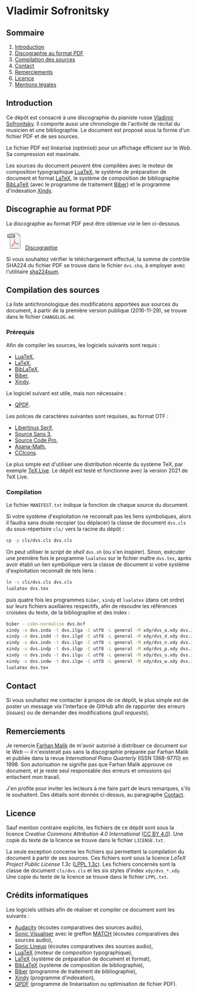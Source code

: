 # Vladimir Sofronitsky

## Sommaire

1.  [Introduction](#introduction)
2.  [Discographie au format PDF](#discographie-au-format-pdf)
3.  [Compilation des sources](#compilation-des-sources)
4.  [Contact](#contact)
5.  [Remerciements](#remerciements)
6.  [Licence](#licence)
7.  [Mentions légales](#mentions-legales)

## Introduction

Ce dépôt est consacré à une discographie du pianiste russe
[Vladimir Sofronitsky](https://fr.wikipedia.org/wiki/Vladimir_Sofronitsky).
Il comporte aussi une chronologie de l'activité de récital du musicien et
une bibliographie.
Le document est proposé sous la forme d'un fichier PDF et de ses sources.

Le fichier PDF est linéarisé (optimisé) pour un affichage efficient sur le
*Web*.
Sa compression est maximale.

Les sources du document peuvent être compilées avec le moteur de composition
typographique
[LuaTeX](http://luatex.org/),
le système de préparation de document et format
[LaTeX](https://www.latex-project.org/),
le système de composition de bibliographie
[BibLaTeX](https://github.com/plk/biblatex)
(avec le programme de traitement
[Biber](https://github.com/plk/biber))
et le programme d'indexation
[Xindy](http://www.xindy.org/).

## Discographie au format PDF

La discographie au format PDF peut être obtenue *via* le lien ci-dessous.

![PDF](https://github.com/cscheen/sofronitsky/blob/master/img/pdf.png)
[Discographie](https://github.com/cscheen/sofronitsky/blob/master/dvs.pdf)

Si vous souhaitez vérifier le téléchargement effectué, la somme de contrôle
SHA224 du fichier PDF se trouve dans le fichier `dvs.sha`, à employer avec
l'utilitaire
[sha224sum](https://www.gnu.org/software/coreutils/manual/coreutils.html).

## Compilation des sources

La liste antichronologique des modifications apportées aux sources du
document, à partir de la première version publique (2016-11-29), se trouve
dans le fichier `CHANGELOG.md`.

### Prérequis

Afin de compiler les sources, les logiciels suivants sont requis :

*   [LuaTeX](http://luatex.org/),
*   [LaTeX](https://www.latex-project.org/),
*   [BibLaTeX](https://github.com/plk/biblatex),
*   [Biber](https://github.com/plk/biber),
*   [Xindy](http://www.xindy.org/).

Le logiciel suivant est utile, mais non nécessaire :

*   [QPDF](https://github.com/qpdf/qpdf).

Les polices de caractères suivantes sont requises, au format OTF :

*   [Libertinus Serif](https://github.com/alerque/libertinus),
*   [Source Sans 3](https://github.com/adobe-fonts/source-sans),
*   [Source Code Pro](https://github.com/adobe-fonts/source-code-pro),
*   [Asana-Math](https://www.ctan.org/pkg/asana-math),
*   [CCIcons](https://github.com/ummels/ccicons).

Le plus simple est d'utiliser une distribution récente du système TeX, par
exemple
[TeX Live](http://www.tug.org/texlive/).
Le dépôt est testé et fonctionne avec la version 2021 de TeX Live.

### Compilation

Le fichier `MANIFEST.txt` indique la fonction de chaque source du document.

Si votre système d'exploitation ne reconnaît pas les liens symboliques,
alors il faudra sans doute recopier (ou déplacer) la classe de document
`dvs.cls` du sous-répertoire `cls/` vers la racine du dépôt :

```sh
cp -p cls/dvs.cls dvs.cls
```

On peut utiliser le *script* de *shell* `dvs.sh` (ou s'en inspirer).
Sinon, exécuter une première fois le programme `lualatex` sur le fichier
maître `dvs.tex`, après avoir établi un lien symbolique vers la classe de
document si votre système d'exploitation reconnaît de tels liens :

```sh
ln -s cls/dvs.cls dvs.cls
lualatex dvs.tex
```

puis quatre fois les programmes `biber`, `xindy` et `lualatex` (dans cet
ordre) sur leurs fichiers auxiliaires respectifs, afin de résoudre les
références croisées du texte, de la bibliographie et des index :

```sh
biber --isbn-normalise dvs.bcf
xindy -o dvs.inda -t dvs.ilga -C utf8 -L general -M xdy/dvs_a.xdy dvs.idxa
xindy -o dvs.indd -t dvs.ilgd -C utf8 -L general -M xdy/dvs_d.xdy dvs.idxd
xindy -o dvs.indn -t dvs.ilgn -C utf8 -L general -M xdy/dvs_n.xdy dvs.idxn
xindy -o dvs.indp -t dvs.ilgp -C utf8 -L general -M xdy/dvs_p.xdy dvs.idxp
xindy -o dvs.indu -t dvs.ilgu -C utf8 -L general -M xdy/dvs_u.xdy dvs.idxu
xindy -o dvs.indw -t dvs.ilgw -C utf8 -L general -M xdy/dvs_w.xdy dvs.idxw
lualatex dvs.tex
```

## Contact

Si vous souhaitez me contacter à propos de ce dépôt, le plus simple est de
poster un message *via* l'interface de GitHub afin de rapporter des erreurs
(*issues*) ou de demander des modifications (*pull requests*).

## Remerciements

Je remercie
[Farhan Malik](http://www.farhanmalik.com/)
de m'avoir autorisé à distribuer ce document sur le *Web* -- il n'existerait
pas sans la discographie préparée par Farhan Malik et publiée dans la revue
*International Piano Quarterly* (ISSN 1368-9770) en 1998.
Son autorisation ne signifie pas que Farhan Malik approuve ce document, et
je reste seul responsable des erreurs et omissions qui entachent mon
travail.

J'en profite pour inviter les lecteurs à me faire part de leurs remarques,
s'ils le souhaitent.
Des détails sont donnés ci-dessus, au paragraphe
[Contact](#contact).

## Licence

Sauf mention contraire explicite, les fichiers de ce dépôt sont sous la
licence *Creative Commons Attribution 4.0 International*
([CC BY 4.0](https://creativecommons.org/licenses/by/4.0/legalcode)).
Une copie du texte de la licence se trouve dans le fichier `LICENSE.txt`.

La seule exception concerne les fichiers qui permettent la compilation du
document à partir de ses sources.
Ces fichiers sont sous la licence *LaTeX Project Public License 1.3c*
([LPPL 1.3c](https://www.ctan.org/license/lppl1.3c)).
Les fichiers concernés sont la classe de document `cls/dvs.cls` et les six
styles d'index `xdy/dvs_*.xdy`.
Une copie du texte de la licence se trouve dans le fichier `LPPL.txt`.

## Crédits informatiques

Les logiciels utilisés afin de réaliser et compiler ce document sont les
suivants :

*   [Audacity](https://www.audacityteam.org/)
    (écoutes comparatives des sources audio),
*   [Sonic Visualiser](https://sonicvisualiser.org/)
    avec le greffon
    [MATCH](https://code.soundsoftware.ac.uk/projects/match-vamp)
    (écoutes comparatives des sources audio),
*   [Sonic Lineup](https://sonicvisualiser.org/sonic-lineup/index.html)
    (écoutes comparatives des sources audio),
*   [LuaTeX](http://luatex.org/)
    (moteur de composition typographique),
*   [LaTeX](https://www.latex-project.org/)
    (système de préparation de document et format),
*   [BibLaTeX](https://github.com/plk/biblatex)
    (système de composition de bibliographie),
*   [Biber](https://github.com/plk/biber)
    (programme de traitement de bibliographie),
*   [Xindy](http://www.xindy.org/)
    (programme d'indexation),
*   [QPDF](https://github.com/qpdf/qpdf)
    (programme de linéarisation ou optimisation de fichier PDF).
